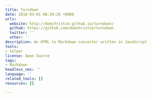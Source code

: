 ```yaml
---
title: Turndown
date: 2018-03-01 08:29:28 +0000
urls:
  website: http://domchristie.github.io/turndown/
  github: https://github.com/domchristie/turndown
  twitter: ''
  other: ''
description: An HTML to Markdown converter written in JavaScript
tools:
- helper
license: Open Source
tags:
- Markdown
headless_cms: ''
language: ''
related_tools: []
resources: []

---
```

